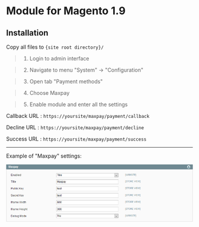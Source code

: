 Module for Magento 1.9
=====

Installation
----
Copy all files to `{site root directory}/`

>1. Login to admin interface

>2. Navigate to menu "System" -> "Configuration" 

>3. Open tab "Payment methods"

>4. Choose Maxpay

>5. Enable module and enter all the settings


Callback URL : `https://yoursite/maxpay/payment/callback`

Decline URL : `https://yoursite/maxpay/payment/decline`

Success URL : `https://yoursite/maxpay/payment/success`

-----

Example of "Maxpay" settings:

![Scheme](maxpay.png)
